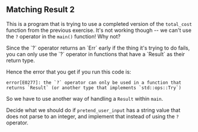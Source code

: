 ## Matching Result 2

This is a program that is trying to use a completed version of the `total_cost` function from the previous exercise.
It's not working though -- we can't use the `?` operator in the `main()` function! Why not?

<div class="hint">
  Since the `?` operator returns an `Err` early if the thing it's trying to do fails, you can only use the `?` operator in functions that have a `Result` as their return type.

  Hence the error that you get if you run this code is:

  ```
  error[E0277]: the `?` operator can only be used in a function that returns `Result` (or another type that implements `std::ops::Try`)
  ```

  So we have to use another way of handling a `Result` within `main`.

  Decide what we should do if `pretend_user_input` has a string value that does not parse to an integer, and implement that instead of using the `?` operator.
</div>
